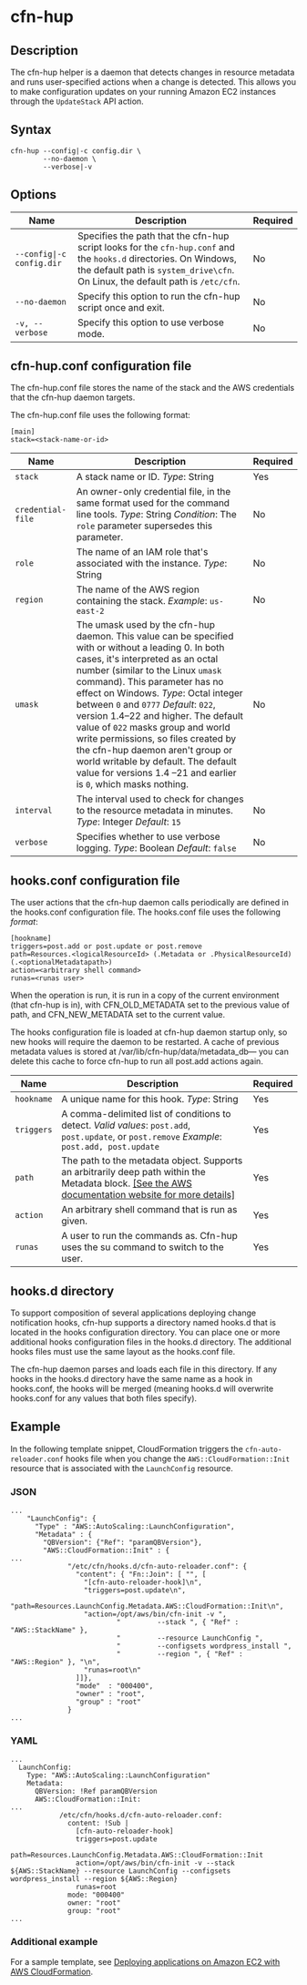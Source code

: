 # cfn\-hup<a name="cfn-hup"></a>

## Description<a name="cfn-hup-Description"></a>

The cfn\-hup helper is a daemon that detects changes in resource metadata and runs user\-specified actions when a change is detected\. This allows you to make configuration updates on your running Amazon EC2 instances through the `UpdateStack` API action\.

## Syntax<a name="cfn-hup-Syntax"></a>

```
cfn-hup --config|-c config.dir \
        --no-daemon \
        --verbose|-v
```

## Options<a name="cfn-hup-options"></a>


| Name | Description | Required | 
| --- | --- | --- | 
|   `--config\|-c config.dir`   |  Specifies the path that the cfn\-hup script looks for the `cfn-hup.conf` and the `hooks.d` directories\. On Windows, the default path is `system_drive\cfn`\. On Linux, the default path is `/etc/cfn`\.  |  No  | 
|   `--no-daemon`   |  Specify this option to run the cfn\-hup script once and exit\.  |  No  | 
|   `-v, --verbose `   |  Specify this option to use verbose mode\.  |  No  | 

## cfn\-hup\.conf configuration file<a name="cfn-hup-config-file"></a>

The cfn\-hup\.conf file stores the name of the stack and the AWS credentials that the cfn\-hup daemon targets\.

The cfn\-hup\.conf file uses the following format:

```
[main]
stack=<stack-name-or-id>
```


| Name | Description | Required | 
| --- | --- | --- | 
|   `stack`   |  A stack name or ID\. *Type*: String  |  Yes  | 
|   `credential-file`   |  An owner\-only credential file, in the same format used for the command line tools\. *Type*: String *Condition*: The `role` parameter supersedes this parameter\.  |  No  | 
|   `role`   |  The name of an IAM role that's associated with the instance\. *Type*: String  |  No  | 
|   `region`   |  The name of the AWS region containing the stack\. *Example*: `us-east-2`  |  No  | 
|   `umask`   |  The umask used by the cfn\-hup daemon\. This value can be specified with or without a leading 0\. In both cases, it's interpreted as an octal number \(similar to the Linux `umask` command\)\. This parameter has no effect on Windows\. *Type*: Octal integer between `0` and `0777` *Default*: `022`, version 1\.4–22 and higher\. The default value of `022` masks group and world write permissions, so files created by the cfn\-hup daemon aren't group or world writable by default\. The default value for versions 1\.4 –21 and earlier is `0`, which masks nothing\.  |  No  | 
|   `interval`   |  The interval used to check for changes to the resource metadata in minutes\. *Type*: Integer *Default*: `15`  |  No  | 
|   `verbose`   |  Specifies whether to use verbose logging\. *Type*: Boolean *Default*: `false`  |  No  | 

## hooks\.conf configuration file<a name="cfn-hup-hook-file"></a>

The user actions that the cfn\-hup daemon calls periodically are defined in the hooks\.conf configuration file\. The hooks\.conf file uses the following *format*:

```
[hookname]
triggers=post.add or post.update or post.remove
path=Resources.<logicalResourceId> (.Metadata or .PhysicalResourceId)(.<optionalMetadatapath>)
action=<arbitrary shell command>
runas=<runas user>
```

When the operation is run, it is run in a copy of the current environment \(that cfn\-hup is in\), with CFN\_OLD\_METADATA set to the previous value of path, and CFN\_NEW\_METADATA set to the current value\.

The hooks configuration file is loaded at cfn\-hup daemon startup only, so new hooks will require the daemon to be restarted\. A cache of previous metadata values is stored at /var/lib/cfn\-hup/data/metadata\_db— you can delete this cache to force cfn\-hup to run all post\.add actions again\.


| Name | Description | Required | 
| --- | --- | --- | 
|   `hookname`   |  A unique name for this hook\. *Type*: String  |  Yes  | 
|   `triggers`   |  A comma\-delimited list of conditions to detect\. *Valid values*: `post.add`, `post.update`, or `post.remove` *Example*: `post.add, post.update`  |  Yes  | 
|   `path`   |  The path to the metadata object\. Supports an arbitrarily deep path within the Metadata block\.  [\[See the AWS documentation website for more details\]](http://docs.aws.amazon.com/AWSCloudFormation/latest/UserGuide/cfn-hup.html)  |  Yes  | 
|   `action`   |  An arbitrary shell command that is run as given\.  |  Yes  | 
|   `runas`   |  A user to run the commands as\. Cfn\-hup uses the su command to switch to the user\.  |  Yes  | 

## hooks\.d directory<a name="cfn-hup-hooks-dir"></a>

To support composition of several applications deploying change notification hooks, cfn\-hup supports a directory named hooks\.d that is located in the hooks configuration directory\. You can place one or more additional hooks configuration files in the hooks\.d directory\. The additional hooks files must use the same layout as the hooks\.conf file\.

The cfn\-hup daemon parses and loads each file in this directory\. If any hooks in the hooks\.d directory have the same name as a hook in hooks\.conf, the hooks will be merged \(meaning hooks\.d will overwrite hooks\.conf for any values that both files specify\)\.

## Example<a name="cfn-hup-example"></a>

In the following template snippet, CloudFormation triggers the `cfn-auto-reloader.conf` hooks file when you change the `AWS::CloudFormation::Init` resource that is associated with the `LaunchConfig` resource\.

### JSON<a name="cfn-hup-example.json"></a>

```
...
    "LaunchConfig": {
      "Type" : "AWS::AutoScaling::LaunchConfiguration",
      "Metadata" : {
        "QBVersion": {"Ref": "paramQBVersion"},
        "AWS::CloudFormation::Init" : {
...
              "/etc/cfn/hooks.d/cfn-auto-reloader.conf": {
                "content": { "Fn::Join": [ "", [
                  "[cfn-auto-reloader-hook]\n",
                  "triggers=post.update\n",
                  "path=Resources.LaunchConfig.Metadata.AWS::CloudFormation::Init\n",
                  "action=/opt/aws/bin/cfn-init -v ",
                          "         --stack ", { "Ref" : "AWS::StackName" },
                          "         --resource LaunchConfig ",
                          "         --configsets wordpress_install ",
                          "         --region ", { "Ref" : "AWS::Region" }, "\n",
                  "runas=root\n"
                ]]},          
                "mode"  : "000400",
                "owner" : "root",
                "group" : "root"
              }
...
```

### YAML<a name="cfn-hup-example.yaml"></a>

```
...
  LaunchConfig:
    Type: "AWS::AutoScaling::LaunchConfiguration"
    Metadata:
      QBVersion: !Ref paramQBVersion
      AWS::CloudFormation::Init:
...
            /etc/cfn/hooks.d/cfn-auto-reloader.conf:
              content: !Sub |
                [cfn-auto-reloader-hook]
                triggers=post.update
                path=Resources.LaunchConfig.Metadata.AWS::CloudFormation::Init
                action=/opt/aws/bin/cfn-init -v --stack ${AWS::StackName} --resource LaunchConfig --configsets wordpress_install --region ${AWS::Region}
                runas=root
              mode: "000400"
              owner: "root"
              group: "root"
...
```

### Additional example<a name="w10335ab1c33c42c35c15b9"></a>

For a sample template, see [Deploying applications on Amazon EC2 with AWS CloudFormation](deploying.applications.md)\.